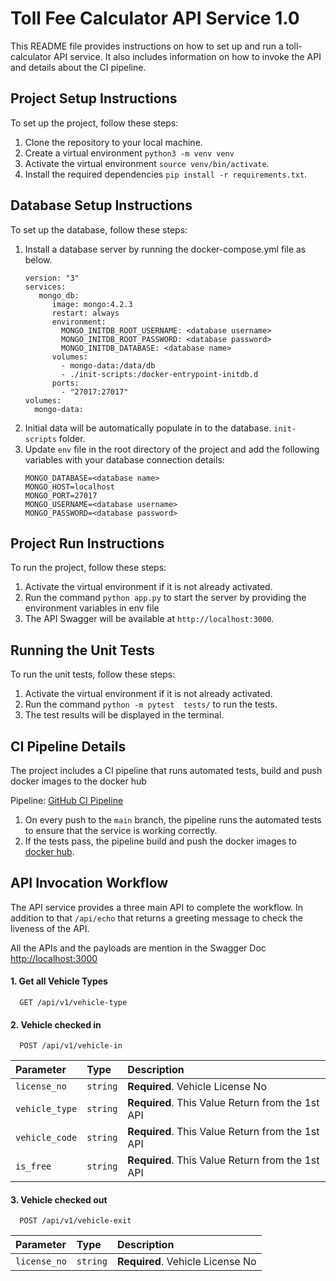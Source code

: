 # Toll Fee Calculator API Service 1.0

This README file provides instructions on how to set up and run a toll-calculator API service. It also includes
information on how to invoke the API and details about the CI pipeline.

## Project Setup Instructions

To set up the project, follow these steps:

1. Clone the repository to your local machine.
2. Create a virtual environment `python3 -m venv venv`
3. Activate the virtual environment `source venv/bin/activate`.
4. Install the required dependencies `pip install -r requirements.txt`.

## Database Setup Instructions

To set up the database, follow these steps:

1. Install a database server by running the docker-compose.yml file as below.
    ```
   version: "3"
   services:
       mongo_db:
          image: mongo:4.2.3
          restart: always
          environment:
            MONGO_INITDB_ROOT_USERNAME: <database username>
            MONGO_INITDB_ROOT_PASSWORD: <database password>
            MONGO_INITDB_DATABASE: <database name>
          volumes:
            - mongo-data:/data/db
            - ./init-scripts:/docker-entrypoint-initdb.d
          ports:
            - "27017:27017"
   volumes:
      mongo-data:
    ```
2. Initial data will be automatically populate in to the database. `init-scripts` folder.
3. Update `env` file in the root directory of the project and add the following variables with your database connection
   details:
    ```
   MONGO_DATABASE=<database name>
   MONGO_HOST=localhost
   MONGO_PORT=27017
   MONGO_USERNAME=<database username>
   MONGO_PASSWORD=<database password>
    ```

## Project Run Instructions

To run the project, follow these steps:

1. Activate the virtual environment if it is not already activated.
2. Run the command `python app.py` to start the server by providing the environment variables in env file
3. The API Swagger will be available at `http://localhost:3000`.

## Running the Unit Tests

To run the unit tests, follow these steps:

1. Activate the virtual environment if it is not already activated.
2. Run the command `python -m pytest  tests/` to run the tests.
3. The test results will be displayed in the terminal.

## CI Pipeline Details

The project includes a CI pipeline that runs automated tests, build and push docker images to the docker hub

Pipeline: [GitHub CI Pipeline](https://github.com/padmasankha/toll-calculator/actions)

1. On every push to the `main` branch, the pipeline runs the automated tests to ensure that the service is working
   correctly.
2. If the tests pass, the pipeline build and push the docker images
   to [docker hub](https://hub.docker.com/r/padmasankha/toll-fee-api-service).

## API Invocation Workflow

The API service provides a three main API to complete the workflow. In addition to that `/api/echo` that returns a
greeting
message to check the liveness of the API.

All the APIs and the payloads are mention in the Swagger Doc [http://localhost:3000](http://localhost:3000)

#### 1. Get all Vehicle Types

```http
  GET /api/v1/vehicle-type
```

#### 2. Vehicle checked in

```http
  POST /api/v1/vehicle-in
```

| Parameter      | Type     | Description                                      |
|:---------------|:---------|:-------------------------------------------------|
| `license_no`   | `string` | **Required**. Vehicle License No                 |
| `vehicle_type` | `string` | **Required**. This Value Return from the 1st API |
| `vehicle_code` | `string` | **Required**. This Value Return from the 1st API |
| `is_free`      | `string` | **Required**. This Value Return from the 1st API |

#### 3. Vehicle checked out

```http
  POST /api/v1/vehicle-exit
```

| Parameter    | Type     | Description                      |
|:-------------|:---------|:---------------------------------|
| `license_no` | `string` | **Required**. Vehicle License No |